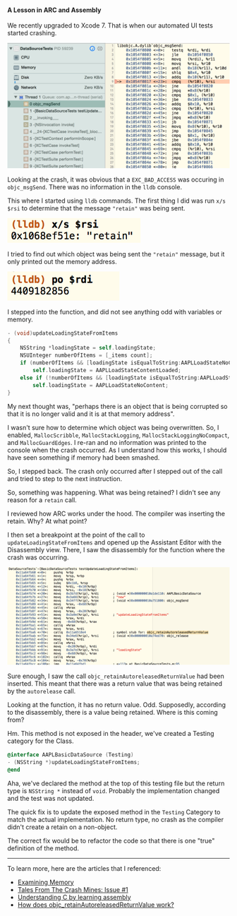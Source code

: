 #### A Lesson in ARC and Assembly

We recently upgraded to Xcode 7. That is when our automated UI tests started crashing.

![image of crash](crash.png)

Looking at the crash, it was obvious that a `EXC_BAD_ACCESS` was occuring in `objc_msgSend`. There was no information in the `lldb` console.

This where I started using `lldb` commands. The first thing I did was run `x/s $rsi` to determine that the message `"retain"` was being sent.

![retain revealed](retain.png)

I tried to find out which object was being sent the `"retain"` message, but it only printed out the memory address.

![unable to determine the object](failed_po.png)

I stepped into the function, and did not see anything odd with variables or memory.

```objective-c
- (void)updateLoadingStateFromItems
{
    NSString *loadingState = self.loadingState;
    NSUInteger numberOfItems = [_items count];
    if (numberOfItems && [loadingState isEqualToString:AAPLLoadStateNoContent])
        self.loadingState = AAPLLoadStateContentLoaded;
    else if (!numberOfItems && [loadingState isEqualToString:AAPLLoadStateContentLoaded])
        self.loadingState = AAPLLoadStateNoContent;
}
```

My next thought was, "perhaps there is an object that is being corrupted so that it is no longer valid and it is at that memory address".

I wasn't sure how to determine which object was being overwritten. So, I enabled, `MallocScribble`, `MallocStackLogging`, `MallocStackLoggingNoCompact`, and `MallocGuardEdges`. I re-ran and no information was printed to the console when the crash occurred. As I understand how this works, I should have seen something if memory had been smashed.

So, I stepped back. The crash only occurred after I stepped out of the call and tried to step to the next instruction.

So, something was happening. What was being retained? I didn't see any reason for a `retain` call.

I reviewed how ARC works under the hood. The compiler was inserting the retain. Why? At what point?

I then set a breakpoint at the point of the call to `updateLoadingStateFromItems` and opened up the Assistant Editor with the Disassembly view. There, I saw the disassembly for the function where the crash was occurring.

![disassembly clue](call_that_crashes_disassembly.png)

Sure enough, I saw the call `objc_retainAutoreleasedReturnValue` had been inserted. This meant that there was a return value that was being retained by the `autorelease` call.

Looking at the function, it has no return value. Odd. Supposedly, according to the disassembly, there is a value being retained. Where is this coming from?

Hm. This method is not exposed in the header, we've created a Testing category for the Class.

```objective-c
@interface AAPLBasicDataSource (Testing)
- (NSString *)updateLoadingStateFromItems;
@end
```

Aha, we've declared the method at the top of this testing file but the return type is `NSString *` instead of `void`. Probably the implementation changed and the test was not updated.

The quick fix is to update the exposed method in the `Testing` Category to match the actual implementation. No return type, no crash as the compiler didn't create a retain on a non-object.

The correct fix would be to refactor the code so that there is one "true" definition of the method.

***

To learn more, here are the articles that I referenced:
- [Examining Memory](https://sourceware.org/gdb/onlinedocs/gdb/Memory.html)
- [Tales From The Crash Mines: Issue #1](https://www.mikeash.com/pyblog/tales-from-the-crash-mines-issue-1.html)
- [Understanding C by learning assembly](https://www.recurse.com/blog/7-understanding-c-by-learning-assembly)
- [How does objc_retainAutoreleasedReturnValue work?](http://www.galloway.me.uk/2012/02/how-does-objc_retainautoreleasedreturnvalue-work/)
